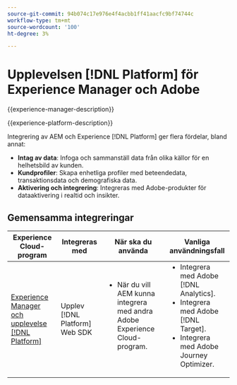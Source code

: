 ```yaml
---
source-git-commit: 94b074c17e976e4f4acbb1ff41aacfc9bf74744c
workflow-type: tm+mt
source-wordcount: '100'
ht-degree: 3%

---
```



# Upplevelsen [!DNL Platform] för Experience Manager och Adobe

{{experience-manager-description}}

{{experience-platform-description}}

Integrering av AEM och Experience [!DNL Platform] ger flera fördelar, bland annat:

+ **Intag av data**: Infoga och sammanställ data från olika källor för en helhetsbild av kunden.
+ **Kundprofiler**: Skapa enhetliga profiler med beteendedata, transaktionsdata och demografiska data.
+ **Aktivering och integrering**: Integreras med Adobe-produkter för dataaktivering i realtid och insikter.

## Gemensamma integreringar

<table>
    <thead>
        <tr>
            <th>Experience Cloud-program</th>
            <th>Integreras med</th>
            <th>När ska du använda</th>
            <th>Vanliga användningsfall</th>
        </tr>
    </thead>
    <tbody>
        <tr>
            <td><a href="https://experienceleague.adobe.com/docs/experience-manager-learn/sites/integrations/experience-platform/web-sdk.html" target="_blank" rel="noreferrer">Experience Manager och upplevelse [!DNL Platform]</a></td>
            <td>Upplev [!DNL Platform] Web SDK</td>
            <td>
                <ul style="margin-top: 0;">
                    <li>När du vill AEM kunna integrera med andra Adobe Experience Cloud-program.</li>
                </ul>
            </td>
            <td>
                <ul style="margin-top: 0;">
                  <li>Integrera med Adobe [!DNL Analytics].</li>
                  <li>Integrera med Adobe [!DNL Target].</li>
                  <li>Integrera med Adobe Journey Optimizer.</li>
                </ul>
            </td>
        </tr>        
    </tbody>          
</table>
